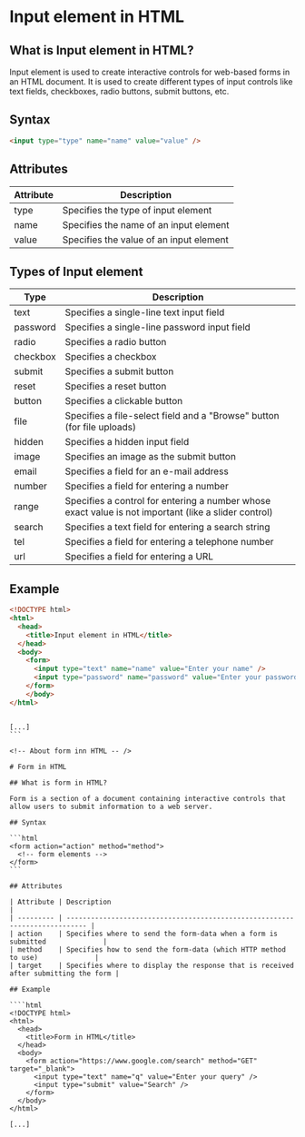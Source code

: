 <!-- About Input element in HTML -->

# Input element in HTML

## What is Input element in HTML?

Input element is used to create interactive controls for web-based forms in an HTML document. It is used to create different types of input controls like text fields, checkboxes, radio buttons, submit buttons, etc.

## Syntax

```html
<input type="type" name="name" value="value" />
```

## Attributes

| Attribute | Description                             |
| --------- | --------------------------------------- |
| type      | Specifies the type of input element     |
| name      | Specifies the name of an input element  |
| value     | Specifies the value of an input element |

## Types of Input element

| Type     | Description                                                                                          |
| -------- | ---------------------------------------------------------------------------------------------------- |
| text     | Specifies a single-line text input field                                                             |
| password | Specifies a single-line password input field                                                         |
| radio    | Specifies a radio button                                                                             |
| checkbox | Specifies a checkbox                                                                                 |
| submit   | Specifies a submit button                                                                            |
| reset    | Specifies a reset button                                                                             |
| button   | Specifies a clickable button                                                                         |
| file     | Specifies a file-select field and a "Browse" button (for file uploads)                               |
| hidden   | Specifies a hidden input field                                                                       |
| image    | Specifies an image as the submit button                                                              |
| email    | Specifies a field for an e-mail address                                                              |
| number   | Specifies a field for entering a number                                                              |
| range    | Specifies a control for entering a number whose exact value is not important (like a slider control) |
| search   | Specifies a text field for entering a search string                                                  |
| tel      | Specifies a field for entering a telephone number                                                    |
| url      | Specifies a field for entering a URL                                                                 |

## Example

````html
<!DOCTYPE html>
<html>
  <head>
    <title>Input element in HTML</title>
  </head>
  <body>
    <form>
      <input type="text" name="name" value="Enter your name" />
      <input type="password" name="password" value="Enter your password" />
    </form>
    </body>
</html>
````

````

[...]
```
      
<!-- About form inn HTML -- />

# Form in HTML

## What is form in HTML?

Form is a section of a document containing interactive controls that allow users to submit information to a web server.

## Syntax

```html
<form action="action" method="method">
  <!-- form elements -->
</form>
```

## Attributes

| Attribute | Description                                                                 |
| --------- | --------------------------------------------------------------------------- |
| action    | Specifies where to send the form-data when a form is submitted              |
| method    | Specifies how to send the form-data (which HTTP method to use)              |
| target    | Specifies where to display the response that is received after submitting the form |

## Example

````html
<!DOCTYPE html>
<html>
  <head>
    <title>Form in HTML</title>
  </head>
  <body>
    <form action="https://www.google.com/search" method="GET" target="_blank">
      <input type="text" name="q" value="Enter your query" />
      <input type="submit" value="Search" />
    </form>
  </body>
</html>
````
````
[...]
````

